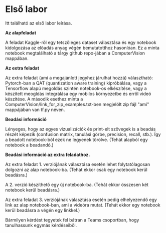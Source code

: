 # Első labor

Itt található az első labor leírása.

**Az alapfeladat**

A feladat Kaggle-ről egy tetszőleges dataset választása és egy notebook kidolgozása az előadás anyag végén bemutatotthoz hasonlóan. Ez a minta notebook megtalálható a tárgy github repo-jában a ComputerVision mappában.

**Az extra feladat**

Az extra feladat (ami a megajánlott jegyhez járulhat hozzá) választható: Pytorch-ban a QAT (quantization aware training) kipróbálása, vagy a Tensorflow alapú megoldás szintén notebook-os elkészítése, vagy a készített meogldás integrálása egy mobilos környezetbe és erről videó készítése. A második esethez minta a ComputerVision/link_for_zip_examples.txt-ben megjelölt zip fájl "ami" mappájában van tf.py néven.

**Beadási információ**

Lényeges, hogy az egyes vizualizációk és print-elt szövegek is a beadás részét képezik (confusion matrix, tanulási görbe, precision, recall, stb.). Így a beadott notebook-ból ezek ne legyenek törölve. (Tehát alapból egy notebook a beadandó.)

**Beadási információ az extra feladathoz.**

Az extra feladat 1. verziójának választása esetén lehet folytatólagosan dolgozni az alap notebook-ba. (Tehát ekkor csak egy notebook kerül beadásra.)

A 2. verzió készíthető egy új notebook-ba. (Tehát ekkor összesen két notebook kerül beadásra.)

Az extra feladat 3. verziójának választása esetén pedig elhelyezendő egy link az alap notebook-ban, ami a videóra mutat. (Tehát ekkor egy notebook kerül beadásra a végén egy linkkel.)

Bármilyen kérdést tegyetek fel bátran a Teams csoportban, hogy tanulhassunk egymás kérdéseiből.
